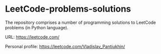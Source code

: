 # LeetCode-problems-solutions
The repository comprises a number of programming solutions to LeetCode problems (in Python language).

URL: https://leetcode.com/

Personal profile: https://leetcode.com/Vladislav_Pantiukhin/
